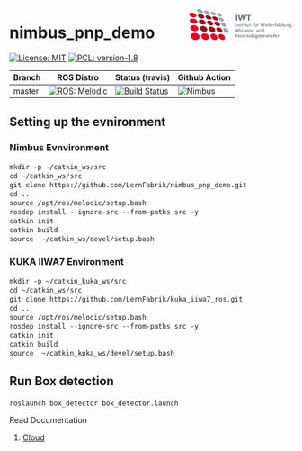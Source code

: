 <img src="./docs/images/IWT.png" align="right"
     title="IWT logo" width="184" height="55">

# nimbus_pnp_demo

[![License: MIT](https://img.shields.io/badge/License-MIT-yellow.svg)](https://opensource.org/licenses/MIT)
[![PCL: version-1.8](https://img.shields.io/badge/PCL-version%3A%201.8-yellowgreen)](https://img.shields.io/badge/PCL-version%3A%201.8-yellowgreen)


|Branch    | ROS Distro | Status (travis)  | Github Action |
|----------|------------|-----------|----------------------|
|master    | [![ROS: Melodic](https://img.shields.io/badge/ROS-Melodic-blue)](https://img.shields.io/badge/ROS-Melodic-blue)    |[![Build Status](https://travis-ci.org/prachandabhanu/nimbus_pnp_demo.svg?branch=master)](https://travis-ci.org/prachandabhanu/nimbus_pnp_demo)| ![Nimbus](https://github.com/LernFabrik/nimbus_pnp_demo/workflows/Nimbus/badge.svg?branch=master) |

## Setting up the evnironment

### Nimbus Evnvironment 

```
mkdir -p ~/catkin_ws/src
cd ~/catkin_ws/src
git clone https://github.com/LernFabrik/nimbus_pnp_demo.git
cd ..
source /opt/ros/melodic/setup.bash
rosdep install --ignore-src --from-paths src -y
catkin init
catkin build
source  ~/catkin_ws/devel/setup.bash
```

### KUKA IIWA7 Environment
```
mkdir -p ~/catkin_kuka_ws/src
cd ~/catkin_ws/src
git clone https://github.com/LernFabrik/kuka_iiwa7_ros.git
cd ..
source /opt/ros/melodic/setup.bash
rosdep install --ignore-src --from-paths src -y
catkin init
catkin build
source  ~/catkin_kuka_ws/devel/setup.bash
```

## Run Box detection

`roslaunch box_detector box_detector.launch`


Read Documentation
1. [Cloud](https://github.com/prachandabhanu/nimbus_pnp_demo/blob/master/doc/rosdoc/detector/doc/html/index.html)
